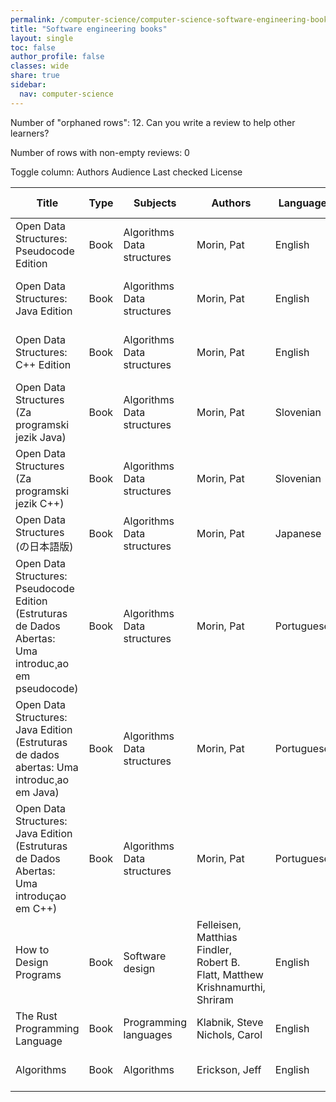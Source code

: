 ```yaml
---
permalink: /computer-science/computer-science-software-engineering-books/
title: "Software engineering books"
layout: single
toc: false
author_profile: false
classes: wide
share: true
sidebar:
  nav: computer-science
---
```


Number of "orphaned rows": 12. Can you write a review to help other learners?

Number of rows with non-empty reviews: 0

<div class="table_cols_toggles">
Toggle column: <a class="toggle-vis btn btn--danger" data-column="3">Authors</a> <a class="toggle-vis btn btn--danger" data-column="5">Audience</a> <a class="toggle-vis btn btn--danger" data-column="8">Last checked</a> <a class="toggle-vis btn btn--danger" data-column="9">License</a>
</div>
<table class="display" style="width:100%">
<thead>
<tr>
    <th>Title</th>
    <th>Type</th>
    <th>Subjects</th>
    <th>Authors</th>
    <th>Language</th>
    <th>Audience</th>
    <th>Reviews</th>
    <th>URLs</th>
    <th>Last checked</th>
    <th>License</th>
</tr>
</thead>
<tbody>
<tr>
    <td>Open Data Structures: Pseudocode Edition</td>
    <td>Book</td>
    <td>Algorithms<br>Data structures</td>
    <td>Morin, Pat</td>
    <td>English</td>
    <td>Pract</td>
    <td></td>
    <td><a href="https://opendatastructures.org/ods-python.pdf" target="_blank">PDF</a><br><a href="https://opendatastructures.org/ods-python/" target="_blank">Web</a><br><a href="https://github.com/patmorin/ods" target="_blank">Code</a><br><a href="https://opendatastructures.org/" target="_blank">Site</a></td>
    <td>2023-12-02</td>
    <td>CC BY 2.5 CA DEED</td>
</tr>
<tr>
    <td>Open Data Structures: Java Edition</td>
    <td>Book</td>
    <td>Algorithms<br>Data structures</td>
    <td>Morin, Pat</td>
    <td>English</td>
    <td>Pract</td>
    <td></td>
    <td><a href="https://opendatastructures.org/ods-java.pdf" target="_blank">PDF</a><br><a href="https://opendatastructures.org/ods-java/" target="_blank">Web</a><br><a href="https://github.com/patmorin/ods" target="_blank">Code</a><br><a href="https://opendatastructures.org/" target="_blank">Site</a></td>
    <td>2023-12-02</td>
    <td>CC BY 2.5 CA DEED</td>
</tr>
<tr>
    <td>Open Data Structures: C++ Edition</td>
    <td>Book</td>
    <td>Algorithms<br>Data structures</td>
    <td>Morin, Pat</td>
    <td>English</td>
    <td>Pract</td>
    <td></td>
    <td><a href="https://opendatastructures.org/ods-cpp.pdf" target="_blank">PDF</a><br><a href="https://opendatastructures.org/ods-cpp/" target="_blank">Web</a><br><a href="https://github.com/patmorin/ods" target="_blank">Code</a><br><a href="https://opendatastructures.org/" target="_blank">Site</a></td>
    <td>2023-12-02</td>
    <td>CC BY 2.5 CA DEED</td>
</tr>
<tr>
    <td>Open Data Structures (Za programski jezik Java)</td>
    <td>Book</td>
    <td>Algorithms<br>Data structures</td>
    <td>Morin, Pat</td>
    <td>Slovenian</td>
    <td>Pract</td>
    <td></td>
    <td><a href="https://sl.opendatastructures.org/ods-sl-java.pdf" target="_blank">PDF</a><br><a href="https://sl.opendatastructures.org/" target="_blank">Site</a></td>
    <td>2023-12-02</td>
    <td>CC BY 2.5 CA DEED</td>
</tr>
<tr>
    <td>Open Data Structures (Za programski jezik C++)</td>
    <td>Book</td>
    <td>Algorithms<br>Data structures</td>
    <td>Morin, Pat</td>
    <td>Slovenian</td>
    <td>Pract</td>
    <td></td>
    <td><a href="https://sl.opendatastructures.org/ods-sl-cpp.pdf" target="_blank">PDF</a><br><a href="https://sl.opendatastructures.org/" target="_blank">Site</a></td>
    <td>2023-12-02</td>
    <td>CC BY 2.5 CA DEED</td>
</tr>
<tr>
    <td>Open Data Structures (の日本語版)</td>
    <td>Book</td>
    <td>Algorithms<br>Data structures</td>
    <td>Morin, Pat</td>
    <td>Japanese</td>
    <td>Pract</td>
    <td></td>
    <td><a href="https://sites.google.com/view/open-data-structures-ja/home" target="_blank">Site</a></td>
    <td>2023-12-02</td>
    <td>CC BY 2.5 CA DEED</td>
</tr>
<tr>
    <td>Open Data Structures: Pseudocode Edition (Estruturas de Dados Abertas: Uma introduc¸ao em pseudocode)</td>
    <td>Book</td>
    <td>Algorithms<br>Data structures</td>
    <td>Morin, Pat</td>
    <td>Portuguese</td>
    <td>Pract</td>
    <td></td>
    <td><a href="https://www.facom.ufu.br/~albertini/ods-python.pdf" target="_blank">PDF</a><br><a href="https://github.com/albertiniufu/ods" target="_blank">Code</a></td>
    <td>2023-12-02</td>
    <td>CC BY 2.5 CA DEED</td>
</tr>
<tr>
    <td>Open Data Structures: Java Edition (Estruturas de dados abertas: Uma introduc¸ao em Java)</td>
    <td>Book</td>
    <td>Algorithms<br>Data structures</td>
    <td>Morin, Pat</td>
    <td>Portuguese</td>
    <td>Pract</td>
    <td></td>
    <td><a href="https://www.facom.ufu.br/~albertini/ods-java.pdf" target="_blank">PDF</a><br><a href="https://github.com/albertiniufu/ods" target="_blank">Code</a></td>
    <td>2023-12-02</td>
    <td>CC BY 2.5 CA DEED</td>
</tr>
<tr>
    <td>Open Data Structures: Java Edition (Estruturas de Dados Abertas: Uma introduçao em C++)</td>
    <td>Book</td>
    <td>Algorithms<br>Data structures</td>
    <td>Morin, Pat</td>
    <td>Portuguese</td>
    <td>Pract</td>
    <td></td>
    <td><a href="https://www.facom.ufu.br/~albertini/ods-cpp.pdf" target="_blank">PDF</a><br><a href="https://github.com/albertiniufu/ods" target="_blank">Code</a></td>
    <td>2023-12-02</td>
    <td>CC BY 2.5 CA DEED</td>
</tr>
<tr>
    <td>How to Design Programs</td>
    <td>Book</td>
    <td>Software design</td>
    <td>Felleisen, Matthias<br>Findler, Robert B.<br>Flatt, Matthew<br>Krishnamurthi, Shriram</td>
    <td>English</td>
    <td>Undergrad</td>
    <td></td>
    <td><a href="https://htdp.org/2023-8-14/Book/index.html" target="_blank">Web</a><br><a href="https://htdp.org/" target="_blank">Site</a></td>
    <td>2023-12-02</td>
    <td>CC BY-NC-ND 2.0 LEGAL CODE</td>
</tr>
<tr>
    <td>The Rust Programming Language</td>
    <td>Book</td>
    <td>Programming languages</td>
    <td>Klabnik, Steve<br>Nichols, Carol</td>
    <td>English</td>
    <td>Pract</td>
    <td></td>
    <td><a href="https://doc.rust-lang.org/book/title-page.html" target="_blank">Web</a></td>
    <td>2023-12-02</td>
    <td></td>
</tr>
<tr>
    <td>Algorithms</td>
    <td>Book</td>
    <td>Algorithms</td>
    <td>Erickson, Jeff</td>
    <td>English</td>
    <td>Undergrad</td>
    <td></td>
    <td><a href="https://jeffe.cs.illinois.edu/teaching/algorithms/book/Algorithms-JeffE.pdf" target="_blank">PDF</a><br><a href="https://jeffe.cs.illinois.edu/teaching/algorithms/" target="_blank">Site</a></td>
    <td>2023-12-22</td>
    <td>CC BY 4.0 DEED</td>
</tr>
<tfoot>
<tr>
    <td></td>
    <td></td>
    <td></td>
    <td></td>
    <td></td>
    <td></td>
    <td></td>
    <td></td>
    <td></td>
    <td></td>
</tr>
</tfoot>
